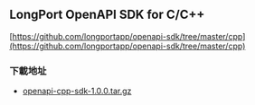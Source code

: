 ## LongPort OpenAPI SDK for C/C++

[https://github.com/longportapp/openapi-sdk/tree/master/cpp](https://github.com/longportapp/openapi-sdk/tree/master/cpp)

### 下載地址

- [openapi-cpp-sdk-1.0.0.tar.gz](https://static.lbkrs.com/openapi-sdk/openapi-cpp-sdk-1.0.0.tar.gz)
